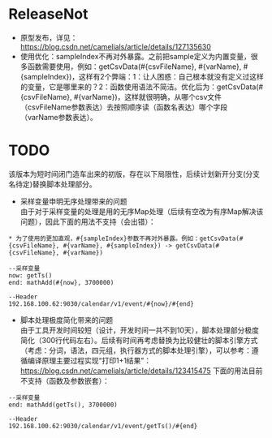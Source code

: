 # ReleaseNot
* 原型发布，详见：https://blog.csdn.net/camelials/article/details/127135630
* 使用优化：sampleIndex不再对外暴露。之前把sample定义为内置变量，很多函数需要使用，例如：getCsvData(#{csvFileName}, #{varName}, #{sampleIndex})，这样有2个弊端：1：让人困惑：自己根本就没有定义过这样的变量，它是哪里来的？2：函数使用语法不简洁。优化后为：getCsvData(#{csvFileName}, #{varName})，这样就很明确，从哪个csv文件（csvFileName参数表达）去按照顺序读（函数名表达）哪个字段（varName参数表达）。

# TODO
该版本为短时间闭门造车出来的初版，存在以下局限性，后续计划新开分支(分支名待定)替换脚本处理部分。
* 采样变量申明无序处理带来的问题  
由于对于采样变量的处理是用的无序Map处理（后续有空改为有序Map解决该问题），因此下面的用法不支持（会出错）：
```
* 为了使用的更加直观，#{sampleIndex}参数不再对外暴露。例如：getCsvData(#{csvFileName}, #{varName}, #{sampleIndex}) -> getCsvData(#{csvFileName}, #{varName})

--采样变量
now: getTs()
end: mathAdd(#{now}, 3700000)

--Header
192.168.100.62:9030/calendar/v1/event/#{now}/#{end}
```

* 脚本处理极度简化带来的问题  
由于工具开发时间较短（设计，开发时间一共不到10天），脚本处理部分极度简化（300行代码左右）。后续有时间再考虑替换为比较健壮的脚本引擎方式（考虑：分词，语法，四元组，执行器方式的脚本处理引擎），可以参考：遵循编译原理主要过程实现“打印1+1结果”：https://blog.csdn.net/camelials/article/details/123415475
下面的用法目前不支持（函数及参数嵌套）：
```
--采样变量
end: mathAdd(getTs(), 3700000)

--Header
192.168.100.62:9030/calendar/v1/event/getTs()/#{end}
```
